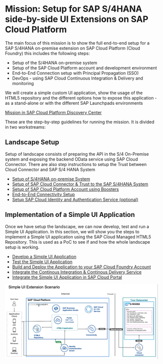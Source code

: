 # Mission: Setup for SAP S/4HANA side-by-side UI Extensions on SAP Cloud Platform

The main focus of this mission is to show the full end-to-end setup for a SAP S/4HANA on-premise extension on SAP Cloud Platform (Cloud Foundry) this includes the following steps:
* Setup of the S/4HANA on-premise system
* Setup of the SAP Cloud Platform account and development environment
* End-to-End Connection setup with Principal Propagation (SSO)
* DevOps - using SAP Cloud Continuous Integration & Delivery and monitoring

We will create a simple custom UI application, show the usage of the HTML5 repository and the different options how to expose this application - as a stand-alone or with the different SAP Launchpads environments

[Mission in SAP Cloud Platform Discovery Center](https://discovery-center.cloud.sap/missiondetail/3239/3325)


These are the step-by-step guidelines for running the mission. It is divided in two workstreams:

## Landscape Setup

Setup of landscape consists of preparing the API in the S/4 On-Premise system and exposing the backend OData service using SAP Cloud Connector. There are also step instructions to setup the Trust between Cloud Connector and SAP S/4 HANA System

* [Setup of S/4HANA on-premise System](./s4h-setup/README.md)
* [Setup of SAP Cloud Connector & Trust to the SAP S/4HANA System](./cloud-connector/README.md)
* [Setup of SAP Cloud Platform Account using Boosters](./scp-setup/README.md)
* [End-to-End Connectivity Setup](./connectivity/README.md)
* [Setup SAP Cloud Identity and Authentication Service (optional)](./custom-idp/README.md)


## Implementation of a Simple UI Application

Once we have setup the landscape, we can now develop, test and run a Simple UI Application. In this section, we will show you the steps to implement a Simple UI application using the SAP Cloud Managed HTML5 Repository. This is used as a PoC to see if and how the whole landscape setup is working.

* [Develop a Simple UI Application](./create-application/develop/README.md)
* [Test the Simple UI Application](./create-application/test/README.md)
* [Build and Deploy the Application to your SAP Cloud Foundry Account](./create-application/buildDeploy/README.md)
* [Integrate the Continous Integration & Continous Delivery Service](./ci-cd-service/README.md)
* [Integrate the Simple UI Application in SAP Cloud Portal](./portal/README.md)
  
![Solution Diagram](./images/solution_diagram.png)
